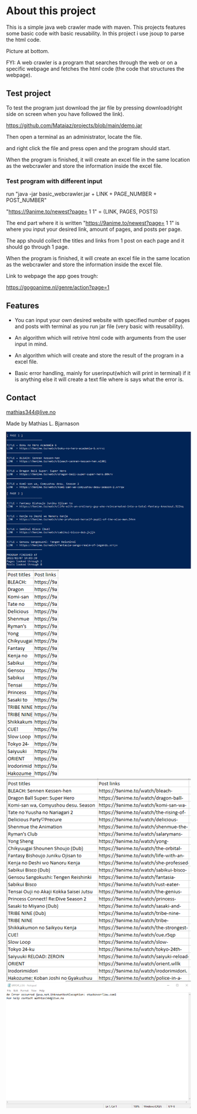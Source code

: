 # About this project #
This is a simple java web crawler made with maven.
This projects features some basic code with basic reusability.
In this project i use jsoup to parse the html code.

Picture at bottom.

FYI: A web crawler is a program that searches through the web or on a specific webpage and fetches the html code (the code that structures the webpage).

## Test project ##
To test the program just download the jar file by pressing download(right side on screen when you have followed the link).

https://github.com/Mataiaz/projects/blob/main/demo.jar

Then open a terminal as an administrator, locate the file.

and right click the file and press open and the program should start.

When the program is finished, it will create an excel file in the same location as the webcrawler and store the information inside the excel file.

### Test program with different input ###

run "java -jar basic_webcrawler.jar + LINK + PAGE_NUMBER + POST_NUMBER"

"https://9anime.to/newest?page= 1 1" = (LINK, PAGES, POSTS)

The end part where it is written "https://9anime.to/newest?page= 1 1" is where you input your desired link, amount of pages, and posts per page.

The app should collect the titles and links from 1 post on each page and it should go through 1 page.

When the program is finished, it will create an excel file in the same location as the webcrawler and store the information inside the excel file.

Link to webpage the app goes trough:

https://gogoanime.nl/genre/action?page=1

## Features ##
* You can input your own desired website with specified number of pages and posts with terminal as you run jar file (very basic with reusability).

* An algorithm which will retrive html code with arguments from the user input in mind.

* An algorithm which will create and store the result of the program in a excel file.

* Basic error handling, mainly for userinput(which will print in terminal) if it is anything else it will create a text file where is says what the error is.

## Contact ##
mathias344@live.no

Made by Mathias L. Bjarnason

![How it looks like](https://github.com/Mataiaz/java_crawler/blob/main/javaPics/java1.PNG)
![Excel result](https://github.com/Mataiaz/java_crawler/blob/main/javaPics/resultscrawler2.png) ![Excel result](https://github.com/Mataiaz/java_crawler/blob/main/javaPics/resultscrawler1.png)
![Error log](https://github.com/Mataiaz/java_crawler/blob/main/javaPics/errorlog.png)
